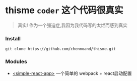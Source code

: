 # thisme ```coder``` 这个代码很真实

> 真实! 作为一个强迫症,我因为我代码写的太烂而感到真实

### Install

``` git clone https://github.com/chenmoand/thisme.git ``` 

### Modules 

* [\<simple-react-app\>](./simple-react-app)  一个简单的 webpack + react启动配置

